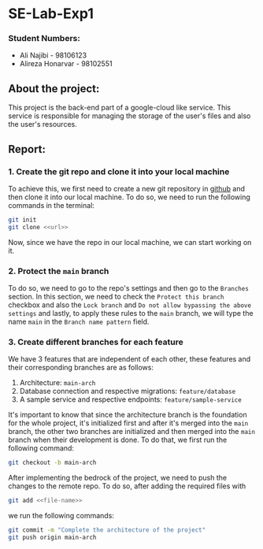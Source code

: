 # SE-Lab-Exp1
### Student Numbers:
- Ali Najibi - 98106123
- Alireza Honarvar - 98102551

## About the project:
This project is the back-end part of a google-cloud like service. This service is
responsible for managing the storage of the user's files and also the user's
resources.

## Report:
### 1. Create the git repo and clone it into your local machine
To achieve this, we first need to create a new git repository in [github](githbu.com) and then clone it into our local machine. To do so, we need to run the following commands in the terminal:
```bash
git init
git clone <<url>>
```
Now, since we have the repo in our local machine, we can start working on it.
### 2. Protect the `main` branch
To do so, we need to go to the repo's settings and then go to the `Branches` section. In this section, we need to check the `Protect this branch` checkbox and also
the `Lock branch` and `Do not allow bypassing the above settings` and lastly, to apply these rules
to the `main` branch, we will type the name `main` in the `Branch name pattern` field.

### 3. Create different branches for each feature
We have 3 features that are independent of each other, these features and their
corresponding branches are as follows:
1. Architecture: `main-arch`
2. Database connection and respective migrations: `feature/database`
3. A sample service and respective endpoints: `feature/sample-service`

It's important to know that since the architecture branch is the foundation for the
whole project, it's initialized first and after it's merged into the `main` branch,
the other two branches are initialized and then merged into the `main` branch when their development is done.
To do that, we first run the following command:
```bash
git checkout -b main-arch
```
After implementing the bedrock of the project, we need to push the changes to the
remote repo. To do so, after adding the required files with 
```bash
git add <<file-name>>
```
we run the following commands:
```bash
git commit -m "Complete the architecture of the project"
git push origin main-arch
```
